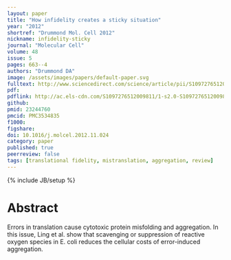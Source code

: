 ```yaml
---
layout: paper
title: "How infidelity creates a sticky situation"
year: "2012"
shortref: "Drummond Mol. Cell 2012"
nickname: infidelity-sticky
journal: "Molecular Cell"
volume: 48
issue: 5
pages: 663--4
authors: "Drummond DA"
image: /assets/images/papers/default-paper.svg
fulltext: http://www.sciencedirect.com/science/article/pii/S1097276512009811
pdf: 
pdflink: http://ac.els-cdn.com/S1097276512009811/1-s2.0-S1097276512009811-main.pdf?_tid=cbbd92ae-fddd-11e4-bd49-00000aab0f6c&acdnat=1432009157_9f34425e6ce470b126483f5f5add8f2d
github: 
pmid: 23244760
pmcid: PMC3534835
f1000: 
figshare: 
doi: 10.1016/j.molcel.2012.11.024
category: paper
published: true
peerreview: false
tags: [translational fidelity, mistranslation, aggregation, review]
---
```

{% include JB/setup %}

# Abstract 

Errors in translation cause cytotoxic protein misfolding and aggregation. In this issue, Ling et al. show that scavenging or suppression of reactive oxygen species in E. coli reduces the cellular costs of error-induced aggregation.

